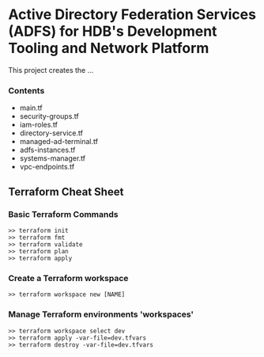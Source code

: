 # Active Directory Federation Services (ADFS) for HDB's Development Tooling and Network Platform

This project creates the ...

### Contents

- main.tf
- security-groups.tf
- iam-roles.tf
- directory-service.tf
- managed-ad-terminal.tf
- adfs-instances.tf
- systems-manager.tf
- vpc-endpoints.tf


## Terraform Cheat Sheet

### Basic Terraform Commands
```
>> terraform init
>> terraform fmt
>> terraform validate
>> terraform plan
>> terraform apply
```

### Create a Terraform workspace
```
>> terraform workspace new [NAME]
```

### Manage Terraform environments 'workspaces'
```
>> terraform workspace select dev
>> terraform apply -var-file=dev.tfvars
>> terraform destroy -var-file=dev.tfvars
```